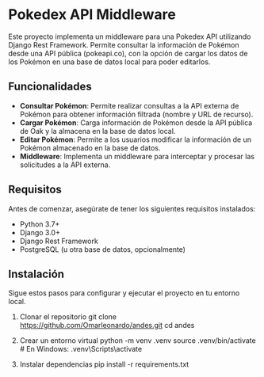 # Pokedex API Middleware
Este proyecto implementa un middleware para una Pokedex API utilizando Django Rest Framework. Permite consultar la información de Pokémon desde una API pública (pokeapi.co), con la opción de cargar los datos de los Pokémon en una base de datos local para poder editarlos.

## Funcionalidades
- **Consultar Pokémon**: Permite realizar consultas a la API externa de Pokémon para obtener información filtrada (nombre y URL de recurso).
- **Cargar Pokémon**: Carga información de Pokémon desde la API pública de Oak y la almacena en la base de datos local.
- **Editar Pokémon**: Permite a los usuarios modificar la información de un Pokémon almacenado en la base de datos.
- **Middleware**: Implementa un middleware para interceptar y procesar las solicitudes a la API externa.

## Requisitos
Antes de comenzar, asegúrate de tener los siguientes requisitos instalados:

- Python 3.7+
- Django 3.0+
- Django Rest Framework
- PostgreSQL (u otra base de datos, opcionalmente)

## Instalación
Sigue estos pasos para configurar y ejecutar el proyecto en tu entorno local.

1. Clonar el repositorio
git clone https://github.com/Omarleonardo/andes.git
cd andes

2. Crear un entorno virtual
python -m venv .venv
source .venv/bin/activate  # En Windows: .venv\Scripts\activate

3. Instalar dependencias
pip install -r requirements.txt

